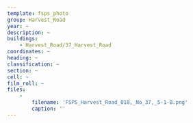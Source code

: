 ```yaml
---
template: fsps_photo
group: Harvest_Road
year: ~
description: ~
buildings:
    - Harvest_Road/37_Harvest_Road
coordinates: ~
heading: ~
classification: ~
section: ~
cell: ~
film_roll: ~
files:
    -
        filename: 'FSPS_Harvest_Road_018,_No_37,_5-1-B.png'
        caption: ''
---
```


